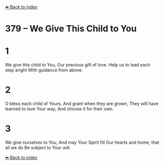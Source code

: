 [⬅️ Back to index](../README.md)

# 379 – We Give This Child to You


# 1
We give this child to You,
Our precious gift of love.
Help us to lead each step aright
With guidance from above.

# 2
O bless each child of Yours,
And grant when they are grown,
They will have learned to love Your way,
And choose it for their own.

# 3
We give ourselves to You,
And may Your Spirit fill
Our hearts and home, that all we do
Be subject to Your will.

[⬅️ Back to index](../README.md)
